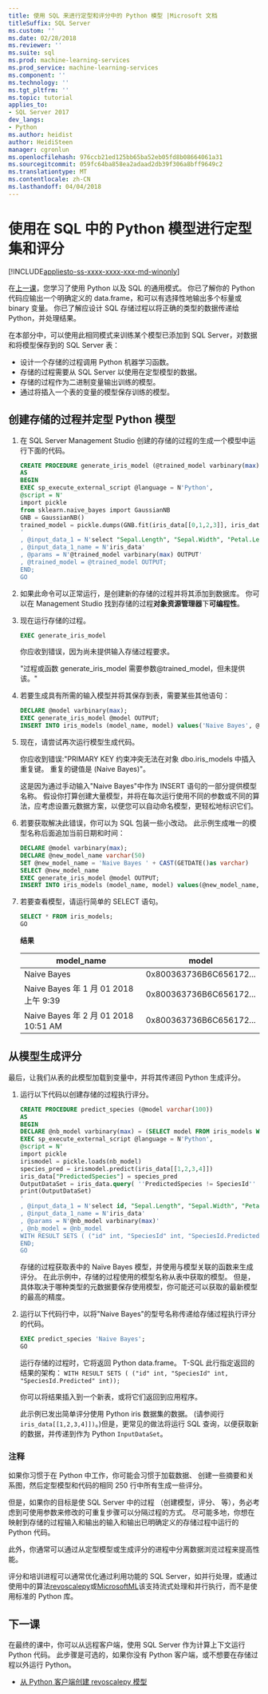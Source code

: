 ```yaml
---
title: 使用 SQL 来进行定型和评分中的 Python 模型 |Microsoft 文档
titleSuffix: SQL Server
ms.custom: ''
ms.date: 02/28/2018
ms.reviewer: ''
ms.suite: sql
ms.prod: machine-learning-services
ms.prod_service: machine-learning-services
ms.component: ''
ms.technology: ''
ms.tgt_pltfrm: ''
ms.topic: tutorial
applies_to:
- SQL Server 2017
dev_langs:
- Python
ms.author: heidist
author: HeidiSteen
manager: cgronlun
ms.openlocfilehash: 976ccb21ed125bb65ba52eb05fd8b08664061a31
ms.sourcegitcommit: 059fc64ba858ea2adaad2db39f306a8bff9649c2
ms.translationtype: MT
ms.contentlocale: zh-CN
ms.lasthandoff: 04/04/2018
---
```

# <a name="use-python-model-in-sql-for-training-and-scoring"></a>使用在 SQL 中的 Python 模型进行定型集和评分
[!INCLUDE[appliesto-ss-xxxx-xxxx-xxx-md-winonly](../../includes/appliesto-ss-xxxx-xxxx-xxx-md-winonly.md)]

在[上一课](wrap-python-in-tsql-stored-procedure.md)，您学习了使用 Python 以及 SQL 的通用模式。 你已了解你的 Python 代码应输出一个明确定义的 data.frame，和可以有选择性地输出多个标量或 binary 变量。 你已了解应设计 SQL 存储过程以将正确的类型的数据传递给 Python，并处理结果。

在本部分中，可以使用此相同模式来训练某个模型已添加到 SQL Server，对数据和将模型保存到的 SQL Server 表：

+ 设计一个存储的过程调用 Python 机器学习函数。
+ 存储的过程需要从 SQL Server 以使用在定型模型的数据。
+ 存储的过程作为二进制变量输出训练的模型。 
+ 通过将插入一个表的变量的模型保存训练的模型。 

## <a name="create-the-stored-procedure-and-train-a-python-model"></a>创建存储的过程并定型 Python 模型

1. 在 SQL Server Management Studio 创建的存储的过程的生成一个模型中运行下面的代码。

    ```sql
    CREATE PROCEDURE generate_iris_model (@trained_model varbinary(max) OUTPUT)
    AS
    BEGIN
    EXEC sp_execute_external_script @language = N'Python',
    @script = N'
    import pickle
    from sklearn.naive_bayes import GaussianNB
    GNB = GaussianNB()
    trained_model = pickle.dumps(GNB.fit(iris_data[[0,1,2,3]], iris_data[[4]]))
    '
    , @input_data_1 = N'select "Sepal.Length", "Sepal.Width", "Petal.Length", "Petal.Width", "SpeciesId" from iris_data'
    , @input_data_1_name = N'iris_data'
    , @params = N'@trained_model varbinary(max) OUTPUT'
    , @trained_model = @trained_model OUTPUT;
    END;
    GO
    ```

2. 如果此命令可以正常运行，是创建新的存储的过程并将其添加到数据库。 你可以在 Management Studio 找到存储的过程**对象资源管理器**下**可编程性**。

3. 现在运行存储的过程。

    ```sql
    EXEC generate_iris_model
    ```

    你应收到错误，因为尚未提供输入存储过程要求。

    "过程或函数 generate_iris_model 需要参数@trained_model，但未提供该。"

4. 若要生成具有所需的输入模型并将其保存到表，需要某些其他语句：

    ```sql
    DECLARE @model varbinary(max);
    EXEC generate_iris_model @model OUTPUT;
    INSERT INTO iris_models (model_name, model) values('Naive Bayes', @model);
    ```

5. 现在，请尝试再次运行模型生成代码。 

    你应收到错误:"PRIMARY KEY 约束冲突无法在对象 dbo.iris_models 中插入重复键。 重复的键值是 (Naive Bayes)"。

    这是因为通过手动输入"Naive Bayes"中作为 INSERT 语句的一部分提供模型名称。 假设你打算创建大量模型，并将在每次运行使用不同的参数或不同的算法，应考虑设置元数据方案，以便您可以自动命名模型，更轻松地标识它们。

6. 若要获取解决此错误，你可以为 SQL 包装一些小改动。 此示例生成唯一的模型名称后面追加当前日期和时间：

    ```sql
    DECLARE @model varbinary(max);
    DECLARE @new_model_name varchar(50)
    SET @new_model_name = 'Naive Bayes ' + CAST(GETDATE()as varchar)
    SELECT @new_model_name 
    EXEC generate_iris_model @model OUTPUT;
    INSERT INTO iris_models (model_name, model) values(@new_model_name, @model);
    ```

7. 若要查看模型，请运行简单的 SELECT 语句。

    ```sql
    SELECT * FROM iris_models;
    GO
    ```

    **结果**

    |model_name | model |
    |------|------|
    | Naive Bayes | 0x800363736B6C656172... |
    | Naive Bayes 年 1 月 01 2018 上午 9:39 | 0x800363736B6C656172... |
    | Naive Bayes 年 2 月 01 2018 10:51 AM | 0x800363736B6C656172... |

## <a name="generate-scores-from-the-model"></a>从模型生成评分

最后，让我们从表的此模型加载到变量中，并将其传递回 Python 生成评分。

1. 运行以下代码以创建存储的过程执行评分。 

    ```sql
    CREATE PROCEDURE predict_species (@model varchar(100))
    AS
    BEGIN
    DECLARE @nb_model varbinary(max) = (SELECT model FROM iris_models WHERE model_name = @model);
    EXEC sp_execute_external_script @language = N'Python', 
    @script = N'
    import pickle
    irismodel = pickle.loads(nb_model)
    species_pred = irismodel.predict(iris_data[[1,2,3,4]])
    iris_data["PredictedSpecies"] = species_pred
    OutputDataSet = iris_data.query( ''PredictedSpecies != SpeciesId'' )[[0, 5, 6]]
    print(OutputDataSet)
    '
    , @input_data_1 = N'select id, "Sepal.Length", "Sepal.Width", "Petal.Length", "Petal.Width", "SpeciesId" from iris_data'
    , @input_data_1_name = N'iris_data'
    , @params = N'@nb_model varbinary(max)'
    , @nb_model = @nb_model
    WITH RESULT SETS ( ("id" int, "SpeciesId" int, "SpeciesId.Predicted" int));
    END;
    GO
    ```

    存储的过程获取表中的 Naïve Bayes 模型，并使用与模型关联的函数来生成评分。 在此示例中，存储的过程使用的模型名称从表中获取的模型。 但是，具体取决于哪种类型的元数据要保存使用模型，你可能还可以获取的最新模型的最高的精度。

2. 运行以下代码行中，以将"Naive Bayes"的型号名称传递给存储过程执行评分的代码。 

    ```sql
    EXEC predict_species 'Naive Bayes';
    GO
    ```

    运行存储的过程时，它将返回 Python data.frame。 T-SQL 此行指定返回的结果的架构： `WITH RESULT SETS ( ("id" int, "SpeciesId" int, "SpeciesId.Predicted" int));`

    你可以将结果插入到一个新表，或将它们返回到应用程序。

    此示例已发出简单评分使用 Python iris 数据集的数据。 (请参阅行`iris_data[[1,2,3,4]])`。)但是，更常见的做法将运行 SQL 查询，以便获取新的数据，并传递到作为 Python `InputDataSet`。 

### <a name="remarks"></a>注释

如果你习惯于在 Python 中工作，你可能会习惯于加载数据、 创建一些摘要和关系图，然后定型模型和代码的相同 250 行中所有生成一些评分。

但是，如果你的目标是使 SQL Server 中的过程 （创建模型，评分、 等），务必考虑到可使用参数来修改的可重复步骤可以分隔过程的方式。 尽可能多地，你想在映射到存储的过程输入和输出的输入和输出已明确定义的存储过程中运行的 Python 代码。

此外，你通常可以通过从定型模型或生成评分的进程中分离数据浏览过程来提高性能。 

评分和培训进程可以通常优化通过利用功能的 SQL Server，如并行处理，或通过使用中的算法[revoscalepy](../python/what-is-revoscalepy.md)或[MicrosoftML](https://docs.microsoft.com/machine-learning-server/python-reference/microsoftml/microsoftml-package)该支持流式处理和并行执行，而不是使用标准的 Python 库。 

## <a name="next-lesson"></a>下一课

在最终的课中，你可以从远程客户端，使用 SQL Server 作为计算上下文运行 Python 代码。 此步骤是可选的，如果你没有 Python 客户端，或不想要在存储过程以外运行 Python。

+ [从 Python 客户端创建 revoscalepy 模型](use-python-revoscalepy-to-create-model.md)
